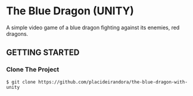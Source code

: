 # The Blue Dragon (UNITY)
A simple video game of a blue dragon fighting against its enemies, red dragons.


## GETTING STARTED

### Clone The Project

```
$ git clone https://github.com/placideirandora/the-blue-dragon-with-unity
```
